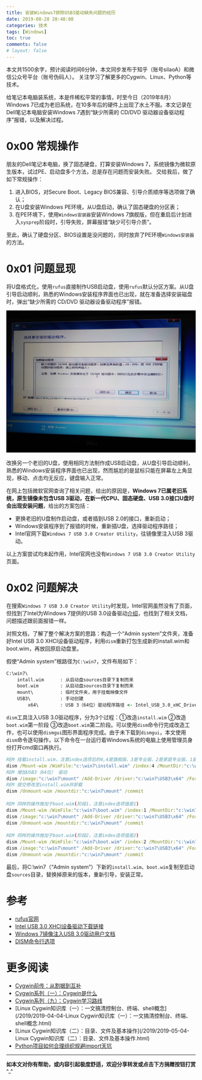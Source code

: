 ```yaml
---
title: 安装Windows7排除USB3驱动缺失问题的经历
date: 2019-08-28 20:48:08
categories: 技术
tags: [Windows]
toc: true
comments: false
# layout: false
---
```


本文共1500余字，预计阅读时间6分钟，本文同步发布于知乎（账号silaoA）和微信公众号平台（账号伪码人）。
关注学习了解更多的Cygwin、Linux、Python等技术。

给笔记本电脑装系统，本是件稀松平常的事情，时至今日（2019年8月）Windows 7已成为老旧系统，在10多年后的硬件上出现了水土不服。本文记录在Dell笔记本电脑安装Windows 7遇到“缺少所需的 CD/DVD 驱动器设备驱动程序”报错，以及解决过程。

<!--more-->
<!-- [toc] -->

# 0x00 常规操作
朋友的Dell笔记本电脑，换了固态硬盘，打算安装Windows 7，系统镜像为微软原生版本，试过PE、启动盘多个方法，总是存在问题而安装失败。
交给我后，做了如下常规操作：
1. 进入BIOS，对Secure Boot、Legacy BIOS兼容、引导介质顺序等选项做了确认；
2. 在U盘安装Windows PE环境，从U盘启动，确认了固态硬盘的分区表；
3. 在PE环境下，使用`Windows安装器`安装Windows 7旗舰版，但在重启后计划进入`sysprep`阶段时，引导失败，屏幕报错“缺少可引导介质”。

至此，确认了硬盘分区、BIOS设置是没问题的，同时放弃了PE环境`Windows安装器`的方法。

# 0x01 问题显现
将U盘格式化，使用`rufus`直接制作USB启动盘，使用`rufus`默认分区方案。从U盘引导启动顺利，熟悉的Windows安装程序界面也已出现，就在准备选择安装磁盘时，弹出“缺少所需的 CD/DVD 驱动器设备驱动程序”报错。

![缺少CDDVD驱动报错](../pic/缺少CDDVD驱动报错.jpg)

改换另一个老旧的U盘，使用相同方法制作成USB启动盘，从U盘引导启动顺利，熟悉的Windows安装程序界面也已出现，然而尴尬的是鼠标只能在屏幕左上角显现，移动、点击均无反应，键盘输入正常。

在网上包括微软官网查询了相关问题，给出的原因是，**Windows 7已属老旧系统，原生镜像未包含USB 3驱动，在新一代CPU、固态硬盘、USB 3.0接口U盘时会出现安装问题**，给出的方案包括：
- 更换老旧的U盘制作启动盘，或者插到USB 2.0的接口，重新启动；
- Windows安装程序到了报错的时候，重新插U盘，选择驱动程序路径；
- Intel官网下载`Windows 7 USB 3.0 Creator Utility`，往镜像里注入USB 3驱动。

以上方案尝试均未起作用，Intel官网也没有`Windows 7 USB 3.0 Creator Utility`页面。

# 0x02 问题解决
在搜索`Windows 7 USB 3.0 Creator Utility`时发现，Intel官网虽然没有了页面，但找到了Intel为Windows 7提供的USB 3.0设备驱动[介绍](https://downloadcenter.intel.com/download/26254/Intel-USB-3-0-Device-Driver-for-Windows-7-for-NUC6i7KYK)，也找到了相关文档，问题描述跟前面报错一样。

对照文档，了解了整个解决方案的思路：构造一个“Admin system”文件夹，准备好Intel USB 3.0 XHCI设备驱动程序，利用`dism`重新打包生成新的install.wim和boot.wim，再放回原启动盘里。

假使“Admin system”根路径为`C:\win7`，文件布局如下：
```bat
C:\win7\
    intall.wim      : 从启动盘sources目录下复制而来
    boot.wim        : 从启动盘sources目录下复制而来
    mount\          : 临时文件夹，用于挂载映像文件
    USB3\           : 手动创建
        x64\        : USB 3（64位）驱动程序路径 <- Intel_USB_3.0_xHC_Driver_AlpineRidge_PV_5.0.0.32\Drivers\Win7\x64
```

`dism`工具注入USB 3.0驱动程序，分为3个过程：①改造`install.wim` ②改造`boot.wim`第一阶段 ③改造`boot.wim`第二阶段。可以使用`dism`命令行完成改造工作，也可以使用`dismgui`图形界面程序完成。由于未下载到`dismgui`，本文使用`dism`命令逐句操作，以下命令在一台运行着Windows系统的电脑上使用管理员身份打开cmd窗口再执行。
```bat
REM 挂载install.wim，注意index选项后的4,4是旗舰版、3是专业版、2是家庭专业版、1是家庭普通版
dism /Mount-wim /WimFile:"c:\win7\install.wim" /index:4 /MountDir:"c:\win7\mount"
REM 增加USB3（64位） 驱动
dism /image:"c:\win7\mount" /Add-Driver /driver:"c:\win7\USB3\x64" /ForceUnsigned /recurse
REM 提交修改至install.wim并卸载
dism /Unmount-wim /mountdir:"c:\win7\mount" /commit

REM 同样的操作施加于boot.wim(阶段1，注意index选项值是1)
dism /Mount-wim /WimFile:"c:\win7\boot.wim" /index:1 /MountDir:"c:\win7\mount"
dism /image:"c:\win7\mount" /Add-Driver /driver:"c:\win7\USB3\x64" /ForceUnsigned /recurse
dism /Unmount-wim /mountdir:"c:\win7\mount" /commit

REM 同样的操作施加于boot.wim(阶段2，注意index选项值是2)
dism /Mount-wim /WimFile:"c:\win7\boot.wim" /index:2 /MountDir:"c:\win7\mount"
dism /image:"c:\win7\mount" /Add-Driver /driver:"c:\win7\USB3\x64" /ForceUnsigned /recurse
dism /Unmount-wim /mountdir:"c:\win7\mount" /commit
```
最后，将C:\win7（“Admin system”）下新的`install.wim`、`boot.wim`复制至启动盘`sources`目录，替换掉原来的版本，重新引导，安装正常。

# 参考
- [rufus官网](https://rufus.ie/zh_CN.html)
- [Intel USB 3.0 XHCI设备驱动下载链接](https://downloadcenter.intel.com/download/26254/Intel-USB-3-0-Device-Driver-for-Windows-7-for-NUC6i7KYK)
- [Windows 7镜像注入USB 3.0驱动用户文档](https://www.intel.com/content/dam/support/us/en/documents/mini-pcs/nuc-kits/Install-Win7-to-USB3_0-Computers.pdf)
- [DISM命令行选项](https://docs.microsoft.com/zh-cn/windows-hardware/manufacture/desktop/dism-image-management-command-line-options-s14)

# 更多阅读
* [Cygwin前传：从割据到互补](/2019/2019-02-05-Cygwin前传：从割据到互补.html)
* [Cygwin系列（一）：Cygwin是什么](/2019/2019-02-14-Cygwin系列（一）：Cygwin是什么.html)
* [Cygwin系列（九）：Cygwin学习路线](/2019/2019-06-16-Cygwin系列（九）：Cygwin学习路线.html)
* [Linux Cygwin知识库（一）：一文搞清控制台、终端、shell概念](/2019/2019-04-04-Linux Cygwin知识库（一）：一文搞清控制台、终端、shell概念.html) 
* [Linux Cygwin知识库（二）：目录、文件及基本操作](/2019/2019-05-04-Linux Cygwin知识库（二）：目录、文件及基本操作.html)
* [Python项目如何合理组织规避import天坑](/2019/2019-08-15-Python项目如何合理组织规避import天坑)

---
**如本文对你有帮助，或内容引起极度舒适，欢迎分享转发或点击下方捐赠按钮打赏** ^_^